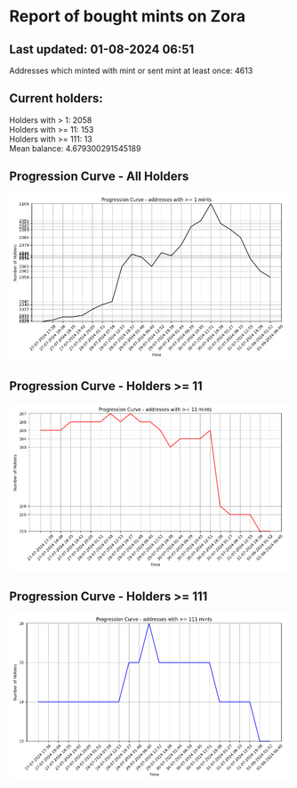 # Report of bought mints on Zora
## Last updated: 01-08-2024 06:51
Addresses which minted with mint or sent mint at least once: 4613

## Current holders:
Holders with > 1: 2058  
Holders with >= 11: 153  
Holders with >= 111: 13  
Mean balance: 4.679300291545189  

## Progression Curve - All Holders
![addresses with >= 1 mint](progression_curve_all.png)
## Progression Curve - Holders >= 11
![addresses with >= 11 mints](progression_curve_gt_11.png)
## Progression Curve - Holders >= 111
![addresses with >= 111 mints](progression_curve_gt_111.png)
